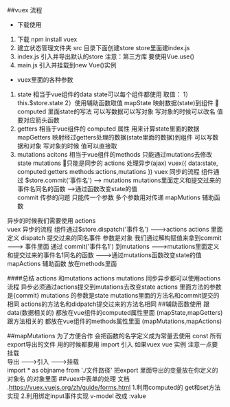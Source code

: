 ##vuex 流程
- 下载使用 
1. 下载 npm install vuex
2. 建立状态管理文件夹 src 目录下面创建store store里面建index.js
3. index.js 引入并导出默认的store
注意：第三方库 要使用Vue.use()
4. main.js 引入并挂载到new Vue()实例
- vuex里面的各种参数
1. state 相当于vue组件的data state可以每个组件都使用
取值：
1）this.$store.state 
2）使用辅助函数取值 mapState 映射数据(state)到组件 
computed 里面state的写法 可以写数据可以写对象 写对象的时候可以改名 值要对应箭头函数
2. getters 相当于vue组件的  computed 属性 用来计算state里面的数据 
mapGetters  映射经过getters处理的数据(state里面的数据)到组件
可以写数据和对象 写对象的时候 值可以直接取 
3. mutations acitons 相当于vue组件的methods  只能通过mutations去修改state mutations 只能是同步的  actions 处理异步(ajax) 
vuex({
	data:state,
	computed:getters
	methods:actions,mutations
})
vuex 同步的流程 组件通过 $store.commit('事件名') --> mutations mutations里面定义和提交过来的事件名同名的函数 -->通过函数改变state的值  
commit 传参的问题 只能传一个参数 多个参数用对传递  mapMutions 辅助函数   

异步的时候我们需要使用 actions  
vuex 异步的流程   组件通过$store.dispatch('事件名') --->actions actions 里面定义 dispatch 提交过来的同名事件 参数是对象 我们通过解构赋值来拿到commit  ---> 事件里面 通过 commit('事件名1')
到mutations --->mutations里面定义和提交过来的事件名1同名的函数 --->通过mutations函数改变state的值  
mapActions 辅助函数  放在methods里面

####总结 actions 和mutations 
actions mutations 同步异步都可以使用actions 流程  异步必须通过actions提交到mutations去改变state  actions 里面方法的参数是{commit}  mutations 的参数是state mutations里面的方法名和commit提交的相同  actions的方法名和didpatch提交过来的方法名相同 
##辅助函数使用
跟data(数据相关的) 都放在vue组件的computed属性里面 (mapState,mapGetters)
跟方法相关的  都放在vue组件的methods属性里面  (mapMutations,mapActions)

##mapMutations 为了方便合作 会把函数的名字定义成为常量去使用 const 
所有export导出的文件 用的时候都要用 import 引入 
如果vuex vue 实例 注意一点要挂载   
导出  --->引入 --->挂载  
import * as objname  from './文件路径'
把export 里面导出的变量放在你定义的对象名 的对象里面 
##vuex中表单的处理
文档  .https://vuex.vuejs.org/zh/guide/forms.html
1.利用computed的 get和set方法实现
2.利用绑定input事件实现  v-model 改成 :value


